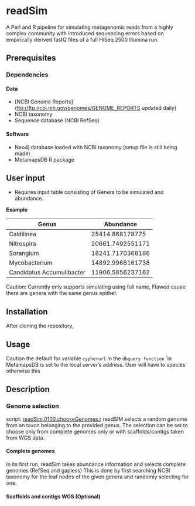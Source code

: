 readSim
=======

A Perl and R pipeline for simulating metagenomic reads from a highly complex community 
with introduced sequencing errors based on empirically derived fastQ files of a 
full HiSeq 2500 Illumina run.


## Prerequisites

### Dependencies 

#### Data
 
* [NCBI Genome Reports](ftp://ftp.ncbi.nih.gov/genomes/GENOME_REPORTS updated daily)
* NCBI taxonomy 
* Sequence database (NCBI RefSeq)

#### Software

* Neo4j database loaded with NCBI taxonomy (setup file is still being made)
* MetamapsDB R package

## User input

* Requires input table consisting of Genera to be simulated and abundance.

**Example**

|Genus                      |Abundance          |
|---------------------------|-------------------|
|Caldilinea                 |25414.868178775    |
|Nitrospira                 |20661.7492551171   |
|Sorangium                  |18241.7170368186   |
|Mycobacterium              |14892.9966161738   |
|Candidatus Accumulibacter  |11906.5856237162   |
Caution: Currently only supports simulating using full name,
Flawed cause there are genera with the same genus epithet.

## Installation
After cloning the repository, 


## Usage
Caution the default for variable `cypherurl` in the `dbquery function` `in MetamapsDB is set to the local server’s address. 
User will have to species otherwise this 

## Description

### Genome selection

script: [readSim.0100.chooseGenomes.r](readSim.0100.chooseGenomes.r)
readSIM selects a random genome from an taxon belonging to the provided genus.
The selection can be set to choose only from complete genomes only or 
with scaffolds/contigs taken from WGS data.

#### Complete genomes

In its first run, readSim takes abundance information and selects complete genomes (RefSeq and gapless)
This is done by first searching NCBI taxonomy for the leaf nodes of the given genera and randomly selecting for one.

#### Scaffolds and contigs WGS (Optional)


